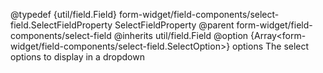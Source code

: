 
@typedef {util/field.Field} form-widget/field-components/select-field.SelectFieldProperty SelectFieldProperty
@parent form-widget/field-components/select-field
@inherits util/field.Field
@option {Array<form-widget/field-components/select-field.SelectOption>} options The select options to display in a dropdown
